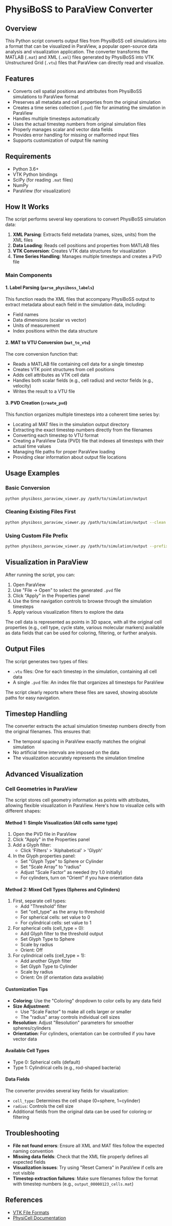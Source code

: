 # PhysiBoSS to ParaView Converter

## Overview

This Python script converts output files from PhysiBoSS cell simulations into a format that can be visualized in ParaView, a popular open-source data analysis and visualization application. The converter transforms the MATLAB (`.mat`) and XML (`.xml`) files generated by PhysiBoSS into VTK Unstructured Grid (`.vtu`) files that ParaView can directly read and visualize.

## Features

- Converts cell spatial positions and attributes from PhysiBoSS simulations to ParaView format
- Preserves all metadata and cell properties from the original simulation
- Creates a time series collection (`.pvd`) file for animating the simulation in ParaView
- Handles multiple timesteps automatically
- Uses the actual timestep numbers from original simulation files
- Properly manages scalar and vector data fields
- Provides error handling for missing or malformed input files
- Supports customization of output file naming

## Requirements

- Python 3.6+
- VTK Python bindings
- SciPy (for reading `.mat` files)
- NumPy
- ParaView (for visualization)

## How It Works

The script performs several key operations to convert PhysiBoSS simulation data:

1. **XML Parsing**: Extracts field metadata (names, sizes, units) from the XML files
2. **Data Loading**: Reads cell positions and properties from MATLAB files
3. **VTK Conversion**: Creates VTK data structures for visualization
4. **Time Series Handling**: Manages multiple timesteps and creates a PVD file

### Main Components

#### 1. Label Parsing (`parse_physiboss_labels`)

This function reads the XML files that accompany PhysiBoSS output to extract metadata about each field in the simulation data, including:
- Field names
- Data dimensions (scalar vs vector)
- Units of measurement
- Index positions within the data structure

#### 2. MAT to VTU Conversion (`mat_to_vtu`)

The core conversion function that:
- Reads a MATLAB file containing cell data for a single timestep
- Creates VTK point structures from cell positions
- Adds cell attributes as VTK cell data
- Handles both scalar fields (e.g., cell radius) and vector fields (e.g., velocity)
- Writes the result to a VTU file

#### 3. PVD Creation (`create_pvd`)

This function organizes multiple timesteps into a coherent time series by:
- Locating all MAT files in the simulation output directory
- Extracting the exact timestep numbers directly from the filenames
- Converting each timestep to VTU format
- Creating a ParaView Data (PVD) file that indexes all timesteps with their actual time values
- Managing file paths for proper ParaView loading
- Providing clear information about output file locations

## Usage Examples

### Basic Conversion

```bash
python physiboss_paraview_viewer.py /path/to/simulation/output
```

### Cleaning Existing Files First

```bash
python physiboss_paraview_viewer.py /path/to/simulation/output --clean
```

### Using Custom File Prefix

```bash
python physiboss_paraview_viewer.py /path/to/simulation/output --prefix "cells"
```

## Visualization in ParaView

After running the script, you can:

1. Open ParaView
2. Use "File → Open" to select the generated `.pvd` file
3. Click "Apply" in the Properties panel
4. Use the time navigation controls to browse through the simulation timesteps
5. Apply various visualization filters to explore the data

The cell data is represented as points in 3D space, with all the original cell properties (e.g., cell type, cycle state, various molecular markers) available as data fields that can be used for coloring, filtering, or further analysis.

## Output Files

The script generates two types of files:
- `.vtu` files: One for each timestep in the simulation, containing all cell data
- A single `.pvd` file: An index file that organizes all timesteps for ParaView

The script clearly reports where these files are saved, showing absolute paths for easy navigation.

## Timestep Handling

The converter extracts the actual simulation timestep numbers directly from the original filenames. This ensures that:
- The temporal spacing in ParaView exactly matches the original simulation
- No artificial time intervals are imposed on the data
- The visualization accurately represents the simulation timeline

## Advanced Visualization

### Cell Geometries in ParaView

The script stores cell geometry information as points with attributes, allowing flexible visualization in ParaView. Here's how to visualize cells with different shapes:

#### Method 1: Simple Visualization (All cells same type)
1. Open the PVD file in ParaView
2. Click "Apply" in the Properties panel
3. Add a Glyph filter:
   - Click 'Filters' > 'Alphabetical' > 'Glyph'
4. In the Glyph properties panel:
   - Set "Glyph Type" to Sphere or Cylinder
   - Set "Scale Array" to "radius"
   - Adjust "Scale Factor" as needed (try 1.0 initially)
   - For cylinders, turn on "Orient" if you have orientation data

#### Method 2: Mixed Cell Types (Spheres and Cylinders)
1. First, separate cell types:
   - Add "Threshold" filter
   - Set "cell_type" as the array to threshold
   - For spherical cells: set value to 0
   - For cylindrical cells: set value to 1
2. For spherical cells (cell_type = 0):
   - Add Glyph filter to the threshold output
   - Set Glyph Type to Sphere
   - Scale by radius
   - Orient: Off
3. For cylindrical cells (cell_type = 1):
   - Add another Glyph filter
   - Set Glyph Type to Cylinder
   - Scale by radius
   - Orient: On (if orientation data available)

#### Customization Tips
- **Coloring**: Use the "Coloring" dropdown to color cells by any data field
- **Size Adjustment**: 
  - Use "Scale Factor" to make all cells larger or smaller
  - The "radius" array controls individual cell sizes
- **Resolution**: Adjust "Resolution" parameters for smoother spheres/cylinders
- **Orientation**: For cylinders, orientation can be controlled if you have vector data

#### Available Cell Types
- Type 0: Spherical cells (default)
- Type 1: Cylindrical cells (e.g., rod-shaped bacteria)

#### Data Fields
The converter provides several key fields for visualization:
- `cell_type`: Determines the cell shape (0=sphere, 1=cylinder)
- `radius`: Controls the cell size
- Additional fields from the original data can be used for coloring or filtering

## Troubleshooting

- **File not found errors**: Ensure all XML and MAT files follow the expected naming convention
- **Missing data fields**: Check that the XML file properly defines all expected fields
- **Visualization issues**: Try using "Reset Camera" in ParaView if cells are not visible
- **Timestep extraction failures**: Make sure filenames follow the format with timestep numbers (e.g., `output_00000123_cells.mat`)

## References
- [VTK File Formats](https://vtk.org/wp-content/uploads/2015/04/file-formats.pdf)
- [PhysiCell Documentation](https://physicell.org/)